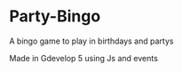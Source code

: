 # Party-Bingo

A bingo game to play in birthdays and partys

Made in Gdevelop 5 using Js and events
